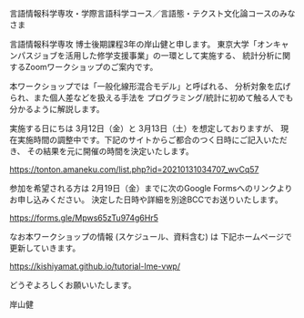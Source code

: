言語情報科学専攻・学際言語科学コース／言語態・テクスト文化論コースのみなさま

言語情報科学専攻 博士後期課程3年の岸山健と申します。
東京大学「オンキャンパスジョブを活用した修学支援事業」の一環として実施する、
統計分析に関するZoomワークショップのご案内です。

本ワークショップでは「一般化線形混合モデル」と呼ばれる、
分析対象を広げられ、また個人差などを扱える手法を
プログラミング/統計に初めて触る人でも分かるように解説します。

実施する日にちは 3月12日（金）と 3月13日（土）を想定しておりますが、
現在実施時間の調整中です。下記のサイトからご都合のつく日時にご記入いただき、
その結果を元に開催の時間を決定いたします。

https://tonton.amaneku.com/list.php?id=20210131034707_wvCq57

参加を希望される方は
2月19日（金）までに次のGoogle Formsへのリンクよりお申し込みください。
決定した日時や詳細を別途BCCでお送りいたします。

https://forms.gle/Mpws65zTu974g6Hr5

なお本ワークショップの情報 (スケジュール、資料含む) は
下記ホームページで更新していきます。

https://kishiyamat.github.io/tutorial-lme-vwp/

どうぞよろしくお願いいたします。

岸山健
